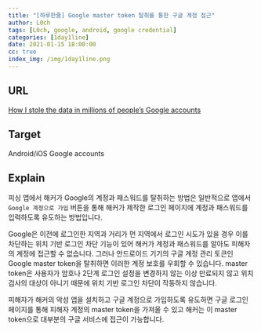 ```yaml
---
title: "[하루한줄] Google master token 탈취를 통한 구글 계정 접근"
author: L0ch
tags: [L0ch, google, android, google credential]
categories: [1day1line]
date: 2021-01-15 18:00:00
cc: true
index_img: /img/1day1line.png
---
```


## URL

[How I stole the data in millions of people’s Google accounts](https://blog.usejournal.com/how-i-stole-the-data-in-millions-of-peoples-google-accounts-aa1b72dcc075)



## Target

Android/iOS
Google accounts

## Explain
피싱 앱에서 해커가 Google의 계정과 패스워드를 탈취하는 방법은 일반적으로 앱에서 `Google 계정으로 가입` 버튼을 통해 해커가 제작한 로그인 페이지에 계정과 패스워드를 입력하도록 유도하는 방법입니다.

Google은 이전에 로그인한 지역과 거리가 먼 지역에서 로그인 시도가 있을 경우 이를 차단하는 위치 기반 로그인 차단 기능이 있어 해커가 계정과 패스워드를 알아도 피해자의 계정에 접근할 수 없습니다. 그러나 안드로이드 기기의 구글 계정 관리 토큰인 Google master token을 탈취하면 이러한 계정 보호를 우회할 수 있습니다. master token은 사용자가 암호나 2단계 로그인 설정을 변경하지 않는 이상 만료되지 않고 위치 검사의 대상이 아니기 때문에 위치 기반 로그인 차단이 작동하지 않습니다. 

피해자가 해커의 악성 앱을 설치하고 구글 계정으로 가입하도록 유도하면 구글 로그인 페이지를 통해 피해자 계정의 master token을 가져올 수 있고 해커는 이 master token으로 대부분의 구글 서비스에 접근이 가능합니다.